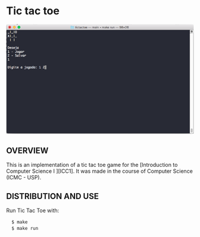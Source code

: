 # Tic tac toe

![Screenshot 1](img/tictactoe.png)

OVERVIEW
--------------------------------------------------
This is an implementation of a tic tac toe game for the [Introduction to Computer Science I
][ICC1]. It was made in the course of Computer Science (ICMC - USP).

DISTRIBUTION AND USE
--------------------------------------------------

Run Tic Tac Toe with:

```bash
  $ make
  $ make run
```
